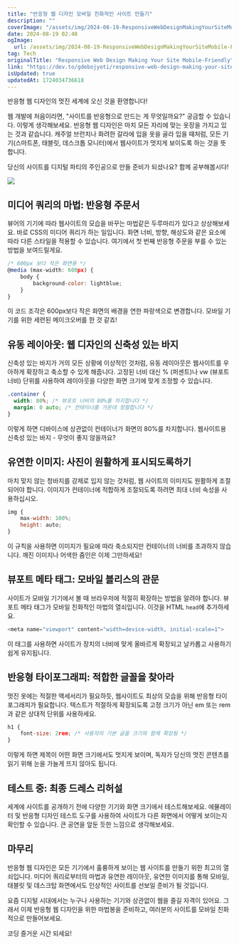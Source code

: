 ```yaml
---
title: "반응형 웹 디자인 모바일 친화적인 사이트 만들기"
description: ""
coverImage: "/assets/img/2024-08-19-ResponsiveWebDesignMakingYourSiteMobile-Friendly_0.png"
date: 2024-08-19 02:40
ogImage:
  url: /assets/img/2024-08-19-ResponsiveWebDesignMakingYourSiteMobile-Friendly_0.png
tag: Tech
originalTitle: "Responsive Web Design Making Your Site Mobile-Friendly"
link: "https://dev.to/gdebojyoti/responsive-web-design-making-your-site-mobile-friendly-1elp"
isUpdated: true
updatedAt: 1724034736618
---
```


반응형 웹 디자인의 멋진 세계에 오신 것을 환영합니다!

웹 개발에 처음이라면, "사이트를 반응형으로 만드는 게 무엇일까요?" 궁금할 수 있습니다. 이렇게 생각해보세요. 반응형 웹 디자인은 마치 모든 자리에 맞는 옷장을 가지고 있는 것과 같습니다. 캐주얼 브런치나 화려한 갈라에 입을 옷을 골라 입을 때처럼, 모든 기기(스마트폰, 태블릿, 데스크톱 모니터)에서 웹사이트가 멋지게 보이도록 하는 것을 뜻합니다.

당신의 사이트를 디지털 파티의 주인공으로 만들 준비가 되셨나요? 함께 공부해봅시다!

<img src="/assets/img/2024-08-19-ResponsiveWebDesignMakingYourSiteMobile-Friendly_0.png" />

<div class="content-ad"></div>

## 미디어 쿼리의 마법: 반응형 주문서

뷰어의 기기에 따라 웹사이트의 모습을 바꾸는 마법같은 두루마리가 있다고 상상해보세요. 바로 CSS의 미디어 쿼리가 하는 일입니다. 화면 너비, 방향, 해상도와 같은 요소에 따라 다른 스타일을 적용할 수 있습니다. 여기에서 첫 번째 반응형 주문을 부를 수 있는 방법을 보여드릴게요.

```js
/* 600px 보다 작은 화면용 */
@media (max-width: 600px) {
    body {
        background-color: lightblue;
    }
}
```

이 코드 조각은 600px보다 작은 화면의 배경을 연한 파랑색으로 변경합니다. 모바일 기기를 위한 세련된 메이크오버를 한 것 같죠!

<div class="content-ad"></div>

## 유동 레이아웃: 웹 디자인의 신축성 있는 바지

신축성 있는 바지가 거의 모든 상황에 이상적인 것처럼, 유동 레이아웃은 웹사이트를 우아하게 확장하고 축소할 수 있게 해줍니다. 고정된 너비 대신 % (퍼센트)나 vw (뷰포트 너비) 단위를 사용하여 레이아웃을 다양한 화면 크기에 맞게 조정할 수 있습니다.

```css
.container {
  width: 80%; /* 뷰포트 너비의 80%를 차지합니다 */
  margin: 0 auto; /* 컨테이너를 가운데 정렬합니다 */
}
```

이렇게 하면 디바이스에 상관없이 컨테이너가 화면의 80%를 차지합니다. 웹사이트용 신축성 있는 바지 - 무엇이 좋지 않을까요?

<div class="content-ad"></div>

## 유연한 이미지: 사진이 원활하게 표시되도록하기

마치 맞지 않는 청바지를 강제로 입지 않는 것처럼, 웹 사이트의 이미지도 원활하게 조절되어야 합니다. 이미지가 컨테이너에 적합하게 조절되도록 하려면 최대 너비 속성을 사용하십시오.

```js
img {
    max-width: 100%;
    height: auto;
}
```

이 규칙을 사용하면 이미지가 필요에 따라 축소되지만 컨테이너의 너비를 초과하지 않습니다. 깨진 이미지나 어색한 줌인은 이제 그만하세요!

<div class="content-ad"></div>

## 뷰포트 메타 태그: 모바일 블리스의 관문

사이트가 모바일 기기에서 볼 때 브라우저에 적절히 확장하는 방법을 알려야 합니다. 뷰포트 메타 태그가 모바일 친화적인 마법의 열쇠입니다. 이것을 HTML `head`에 추가하세요.

```js
<meta name="viewport" content="width=device-width, initial-scale=1">
```

이 태그를 사용하면 사이트가 장치의 너비에 맞게 올바르게 확장되고 날카롭고 사용하기 쉽게 유지됩니다.

<div class="content-ad"></div>

## 반응형 타이포그래피: 적합한 글꼴을 찾아라

멋진 옷에는 적절한 액세서리가 필요하듯, 웹사이트도 최상의 모습을 위해 반응형 타이포그래피가 필요합니다. 텍스트가 적절하게 확장되도록 고정 크기가 아닌 em 또는 rem과 같은 상대적 단위를 사용하세요.

```js
h1 {
    font-size: 2rem; /* 사용자의 기본 글꼴 크기와 함께 확장됨 */
}
```

이렇게 하면 제목이 어떤 화면 크기에서도 멋지게 보이며, 독자가 당신의 멋진 콘텐츠를 읽기 위해 눈을 가늘게 뜨지 않아도 됩니다.

<div class="content-ad"></div>

## 테스트 중: 최종 드레스 리허설

세계에 사이트를 공개하기 전에 다양한 기기와 화면 크기에서 테스트해보세요. 에뮬레이터 및 반응형 디자인 테스트 도구를 사용하여 사이트가 다른 화면에서 어떻게 보이는지 확인할 수 있습니다. 큰 공연을 앞둔 듯한 느낌으로 생각해보세요.

## 마무리

반응형 웹 디자인은 모든 기기에서 훌륭하게 보이는 웹 사이트를 만들기 위한 최고의 열쇠입니다. 미디어 쿼리로부터의 마법과 유연한 레이아웃, 유연한 이미지를 통해 모바일, 태블릿 및 데스크탑 화면에서도 인상적인 사이트를 선보일 준비가 될 것입니다.

<div class="content-ad"></div>

요즘 디지털 시대에서는 누구나 사용하는 기기와 상관없이 웹을 즐길 자격이 있어요. 그래서 이제 반응형 웹 디자인을 위한 마법봉을 준비하고, 여러분의 사이트를 모바일 친화적으로 만들어보세요.

코딩 즐거운 시간 되세요!

